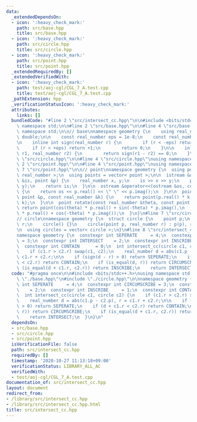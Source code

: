```yaml
---
data:
  _extendedDependsOn:
  - icon: ':heavy_check_mark:'
    path: src/base.hpp
    title: src/base.hpp
  - icon: ':heavy_check_mark:'
    path: src/circle.hpp
    title: src/circle.hpp
  - icon: ':heavy_check_mark:'
    path: src/point.hpp
    title: src/point.hpp
  _extendedRequiredBy: []
  _extendedVerifiedWith:
  - icon: ':heavy_check_mark:'
    path: test/aoj-cgl/CGL_7_A.test.cpp
    title: test/aoj-cgl/CGL_7_A.test.cpp
  _pathExtension: hpp
  _verificationStatusIcon: ':heavy_check_mark:'
  attributes:
    links: []
  bundledCode: "#line 2 \"src/intersect_cc.hpp\"\n\n#include <bits/stdc++.h>\nusing\
    \ namespace std;\n\n#line 2 \"src/base.hpp\"\n\n#line 4 \"src/base.hpp\"\nusing\
    \ namespace std;\n\n// base\nnamespace geometry {\n    using real_number = long\
    \ double;\n\n    const real_number eps = 1e-8;\n    const real_number pi = acos(-1);\n\
    \n    inline int sign(real_number r) {\n        if (r < -eps) return -1;\n   \
    \     if (r > +eps) return +1;\n        return 0;\n    }\n\n    inline bool is_equal(real_number\
    \ r1, real_number r2) {\n        return sign(r1 - r2) == 0;\n    }\n}\n#line 2\
    \ \"src/circle.hpp\"\n\n#line 4 \"src/circle.hpp\"\nusing namespace std;\n\n#line\
    \ 2 \"src/point.hpp\"\n\n#line 4 \"src/point.hpp\"\nusing namespace std;\n\n#line\
    \ 7 \"src/point.hpp\"\n\n// point\nnamespace geometry {\n  using point = complex<\
    \ real_number >;\n  using points = vector< point >;\n\n  istream &operator>>(istream\
    \ &is, point &p) {\n    real_number x, y;\n    is >> x >> y;\n    p = point(x,\
    \ y);\n    return is;\n  }\n\n  ostream &operator<<(ostream &os, const point &p)\
    \ {\n    return os << p.real() << \" \" << p.imag();\n  }\n\n  point operator*(const\
    \ point &p, const real_number &k) {\n    return point(p.real() * k, p.imag() *\
    \ k);\n  }\n\n  point rotate(const real_number &theta, const point &p) {\n   \
    \ return point(cos(theta) * p.real() + sin(-theta) * p.imag(),\n        sin(theta)\
    \ * p.real() + cos(-theta) * p.imag());\n  }\n}\n#line 7 \"src/circle.hpp\"\n\n\
    // circle\nnamespace geometry {\n  struct circle {\n    point p;\n    real_number\
    \ r;\n    circle() {}\n    circle(point p, real_number r) : p(p), r(r) {}\n  };\n\
    \n  using circles = vector< circle >;\n}\n#line 8 \"src/intersect_cc.hpp\"\n\n\
    namespace geometry {\n  constexpr int SEPERATE     = 4;\n  constexpr int CIRCUMSCRIBE\
    \ = 3;\n  constexpr int INTERSECT    = 2;\n  constexpr int INSCRIBE     = 1;\n\
    \  constexpr int CONTAIN      = 0;\n  int intersect_cc(circle c1, circle c2) {\n\
    \    if (c1.r > c2.r) swap(c1, c2);\n    real_number d = abs(c1.p - c2.p), r =\
    \ c1.r + c2.r;\n\n    if (sign(d - r) > 0) return SEPERATE;\n    if (d + c1.r\
    \ < c2.r) return CONTAIN;\n    if (is_equal(d, r)) return CIRCUMSCRIBE;\n    if\
    \ (is_equal(d + c1.r, c2.r)) return INSCRIBE;\n    return INTERSECT;\n  }\n}\n"
  code: "#pragma once\n\n#include <bits/stdc++.h>\nusing namespace std;\n\n#include\
    \ \"./base.hpp\"\n#include \"./circle.hpp\"\n\nnamespace geometry {\n  constexpr\
    \ int SEPERATE     = 4;\n  constexpr int CIRCUMSCRIBE = 3;\n  constexpr int INTERSECT\
    \    = 2;\n  constexpr int INSCRIBE     = 1;\n  constexpr int CONTAIN      = 0;\n\
    \  int intersect_cc(circle c1, circle c2) {\n    if (c1.r > c2.r) swap(c1, c2);\n\
    \    real_number d = abs(c1.p - c2.p), r = c1.r + c2.r;\n\n    if (sign(d - r)\
    \ > 0) return SEPERATE;\n    if (d + c1.r < c2.r) return CONTAIN;\n    if (is_equal(d,\
    \ r)) return CIRCUMSCRIBE;\n    if (is_equal(d + c1.r, c2.r)) return INSCRIBE;\n\
    \    return INTERSECT;\n  }\n}\n"
  dependsOn:
  - src/base.hpp
  - src/circle.hpp
  - src/point.hpp
  isVerificationFile: false
  path: src/intersect_cc.hpp
  requiredBy: []
  timestamp: '2020-10-27 11:13:18+09:00'
  verificationStatus: LIBRARY_ALL_AC
  verifiedWith:
  - test/aoj-cgl/CGL_7_A.test.cpp
documentation_of: src/intersect_cc.hpp
layout: document
redirect_from:
- /library/src/intersect_cc.hpp
- /library/src/intersect_cc.hpp.html
title: src/intersect_cc.hpp
---
```

